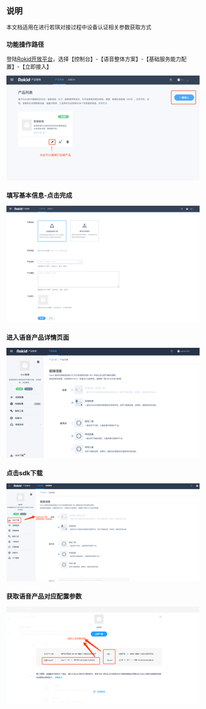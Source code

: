 ## 说明

本文档适用在进行若琪对接过程中设备认证相关参数获取方式


### 功能操作路径

登陆[Rokid开放平台](https://developer.rokid.com/#/)，选择【控制台】-【语音整体方案】-【基础服务能力配置】-【立即接入】

![](images/04.png)
  
### 填写基本信息-点击完成

![](images/05.png)

### 进入语音产品详情页面

![](images/123.png)

### 点击sdk下载

![](images/voice-auth-1.png)

### 获取语音产品对应配置参数

![](images/voice-auth-2.png)

